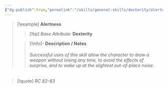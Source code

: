 ```yaml
---
{"dg-publish":true,"permalink":"/skills/general-skills/dexterity/alertness/","noteIcon":""}
---
```


> [!example] **Alertness**
> > [!tip] *Base Attribute*: **Dexterity**
>  
>> [!info]- **Description / Notes**
>> ###### Successful uses of this skill allow the character to draw a weapon without losing any time, to avoid the effects of surprise, and to wake up at the slightest out-of-place noise.  

> [!quote] *RC 82-83*

